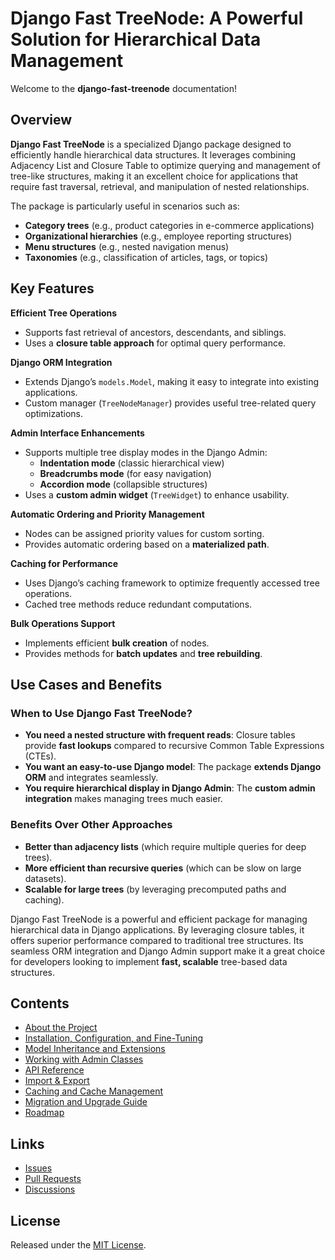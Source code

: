 # Django Fast TreeNode: A Powerful Solution for Hierarchical Data Management

Welcome to the **django-fast-treenode** documentation!

## Overview

**Django Fast TreeNode** is a specialized Django package designed to efficiently handle hierarchical data structures. It leverages combining Adjacency List and Closure Table to optimize querying and management of tree-like structures, making it an excellent choice for applications that require fast traversal, retrieval, and manipulation of nested relationships.

The package is particularly useful in scenarios such as:

- **Category trees** (e.g., product categories in e-commerce applications)
- **Organizational hierarchies** (e.g., employee reporting structures)
- **Menu structures** (e.g., nested navigation menus)
- **Taxonomies** (e.g., classification of articles, tags, or topics)

## Key Features

**Efficient Tree Operations**
- Supports fast retrieval of ancestors, descendants, and siblings.
- Uses a **closure table approach** for optimal query performance.

**Django ORM Integration**
- Extends Django’s `models.Model`, making it easy to integrate into existing applications.
- Custom manager (`TreeNodeManager`) provides useful tree-related query optimizations.

**Admin Interface Enhancements**
- Supports multiple tree display modes in the Django Admin:
  - **Indentation mode** (classic hierarchical view)
  - **Breadcrumbs mode** (for easy navigation)
  - **Accordion mode** (collapsible structures)
- Uses a **custom admin widget** (`TreeWidget`) to enhance usability.

**Automatic Ordering and Priority Management**
- Nodes can be assigned priority values for custom sorting.
- Provides automatic ordering based on a **materialized path**.

**Caching for Performance**
- Uses Django’s caching framework to optimize frequently accessed tree operations.
- Cached tree methods reduce redundant computations.

**Bulk Operations Support**
- Implements efficient **bulk creation** of nodes.
- Provides methods for **batch updates** and **tree rebuilding**.


## Use Cases and Benefits

### When to Use Django Fast TreeNode?
- **You need a nested structure with frequent reads**: Closure tables provide **fast lookups** compared to recursive Common Table Expressions (CTEs).
- **You want an easy-to-use Django model**: The package **extends Django ORM** and integrates seamlessly.
- **You require hierarchical display in Django Admin**: The **custom admin integration** makes managing trees much easier.

### Benefits Over Other Approaches
- **Better than adjacency lists** (which require multiple queries for deep trees).
- **More efficient than recursive queries** (which can be slow on large datasets).
- **Scalable for large trees** (by leveraging precomputed paths and caching).

Django Fast TreeNode is a powerful and efficient package for managing hierarchical data in Django applications. By leveraging closure tables, it offers superior performance compared to traditional tree structures. Its seamless ORM integration and Django Admin support make it a great choice for developers looking to implement **fast, scalable** tree-based data structures.

## Contents
- [About the Project](about.md)
- [Installation, Configuration, and Fine-Tuning](installation.md)
- [Model Inheritance and Extensions](models.md)
- [Working with Admin Classes](admin.md)
- [API Reference](api.md)
- [Import & Export](import_export.md)
- [Caching and Cache Management](cache.md)
- [Migration and Upgrade Guide](migration.md)
- [Roadmap](roadmap.md)

## Links
- [Issues](https://github.com/TimurKady/django-fast-treenode/issues)
- [Pull Requests](https://github.com/TimurKady/django-fast-treenode/pulls)
- [Discussions](https://github.com/TimurKady/django-fast-treenode/discussions)

## License
Released under the [MIT License](https://github.com/TimurKady/django-fast-treenode/blob/main/LICENSE).
